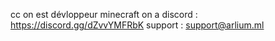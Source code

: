 

cc on est dévloppeur minecraft 
on a discord : https://discord.gg/dZvvYMFRbK
support : support@arlium.ml
